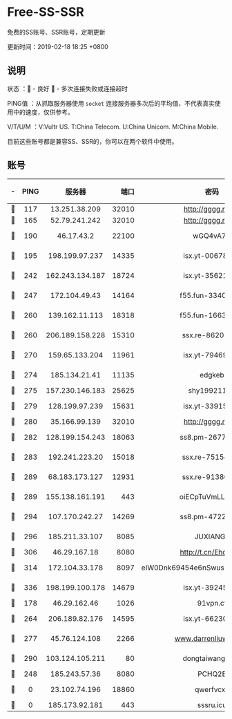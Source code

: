 # Free-SS-SSR

免费的SS账号、SSR账号，定期更新

更新时间：2019-02-18 18:25 +0800

## 说明

状态     ：🙂 - 良好 🙁 - 多次连接失败或连接超时

PING值   ：从抓取服务器使用 `socket` 连接服务器多次后的平均值，不代表真实使用中的速度，仅供参考。

V/T/U/M  ：V:Vultr US. T:China Telecom. U:China Unicom. M:China Mobile.

目前这些账号都是兼容SS、SSR的，你可以在两个软件中使用。

## 账号

|-|PING|服务器|端口|密码|加密方式|区域|V/T/U/M|
|:----:|:----:|:-----:|-----:|:----:|:----:|:----:|:----:|
|🙂|117|13.251.38.209|32010|http://gggg.rocks|chacha20|SG|9↑/10↑/10↑/10↑|
|🙂|165|52.79.241.242|32010|http://gggg.rocks|chacha20|KR|9↑/7↑/8↓/9↑|
|🙂|190|46.17.43.2|22100|wGQ4vA7D|aes-256-gcm|RU|6↑/10↑/10↑/10↑|
|🙂|195|198.199.97.237|14335|isx.yt-00678289|aes-256-cfb|US|9↑/9↑/9↓/9↑|
|🙂|242|162.243.134.187|18724|isx.yt-35621483|aes-256-cfb|US|9↑/9↑/9↓/9↑|
|🙂|247|172.104.49.43|14164|f55.fun-33406567|aes-256-cfb|SG|10↑/10↑/10↑/10↑|
|🙂|260|139.162.11.113|18318|f55.fun-16631582|aes-256-cfb|SG|10↑/10↑/10↑/10↑|
|🙂|260|206.189.158.228|15310|ssx.re-86201886|aes-256-cfb|SG|10↑/10↑/10↑/10↑|
|🙂|270|159.65.133.204|11961|isx.yt-79469931|aes-256-cfb|SG|9↑/9↑/9↓/9↑|
|🙂|274|185.134.21.41|11135|edgkeb|aes-256-cfb|GB|10↑/9↑/10↑/10↑|
|🙂|275|157.230.146.183|25625|shy19921124|rc4-md5|US|10↑/10↑/10↑/10↑|
|🙂|279|128.199.97.239|15631|isx.yt-33915830|aes-256-cfb|SG|9↑/9↑/9↓/9↑|
|🙂|280|35.166.99.139|32010|http://gggg.rocks|chacha20|US|8↑/8↑/8↑/8↑|
|🙂|282|128.199.154.243|18063|ss8.pm-26776960|aes-256-cfb|SG|10↑/10↑/10↑/10↑|
|🙂|283|192.241.223.20|15018|ssx.re-75154549|aes-256-cfb|US|10↑/10↑/10↑/10↑|
|🙂|289|68.183.173.127|12931|ssx.re-91380385|aes-256-cfb|US|10↑/10↑/10↑/10↑|
|🙂|289|155.138.161.191|443|oiECpTuVmLLxk4Ts|aes-256-cfb|US|6↓/10↑/10↑/10↑|
|🙂|294|107.170.242.27|14269|ss8.pm-47220788|aes-256-cfb|US|10↑/10↑/10↑/10↑|
|🙂|296|185.211.33.107|8085|JUXIANGE|aes-128-ctr|US|10↑/8↑/7↑/8↑|
|🙂|306|46.29.167.18|8080|http://t.cn/EhdmTxe|rc4-md5|RU|9↑/9↑/9↑/9↑|
|🙂|314|172.104.33.178|8097|eIW0Dnk69454e6nSwuspv9DmS201tQ0D|aes-256-cfb|SG|10↑/10↑/10↑/10↑|
|🙂|336|198.199.100.178|14679|isx.yt-39245989|aes-256-cfb|US|9↑/9↑/9↓/9↑|
|🙂|178|46.29.162.46|1026|91vpn.cf|rc4-md5|RU|7↑/10↑/10↑/10↑|
|🙂|264|206.189.82.176|14595|isx.yt-66230014|aes-256-cfb|SG|9↑/9↑/9↓/9↑|
|🙂|277|45.76.124.108|2266|www.darrenliuwei.com|aes-256-cfb|AU|10↑/10↑/10↑/10↑|
|🙂|290|103.124.105.211|80|dongtaiwang.com|aes-256-cfb|US|10↑/10↑/10↑/10↑|
|🙁|248|185.243.57.36|8080|PCHQ2E|rc4-md5|US|9↓/8↑/9↑/10↑|
|🙁|0|23.102.74.196|18860|qwerfvcxz|aes-256-gcm|JP|7↓/10↑/10↑/9↑|
|🙁|0|185.173.92.181|443|sssru.icu|rc4-md5|RU|8↑/8↓/10↑/9↓|
